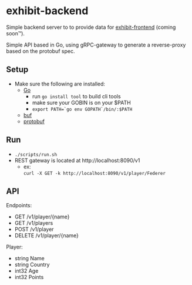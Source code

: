 # exhibit-backend

Simple backend server to to provide data for [exhibit-frontend](https://github.com/timrxd/exhibit-frontend) (coming soon™).

Simple API based in Go, using gRPC-gateway to generate a reverse-proxy based on the protobuf spec. 

## Setup
 - Make sure the following are installed:
    - [Go](https://go.dev/doc/install)
        - run ```go install tool``` to build cli tools 
        - make sure your GOBIN is on your $PATH
        - ```export PATH=`go env GOPATH`/bin/:$PATH```
    - [buf](https://buf.build/docs/cli/installation/)
    - [protobuf](https://protobuf.dev/installation/)

## Run
 - ```./scripts/run.sh```
 - REST gateway is located at http://localhost:8090/v1
    - ex:  
        ```curl -X GET -k http://localhost:8090/v1/player/Federer```

## API
Endpoints:
 - GET /v1/player/{name}
 - GET /v1/players
 - POST /v1/player
 - DELETE /v1/player/{name}  
  
Player:
 - string Name
 - string Country
 - int32 Age
 - int32 Points

